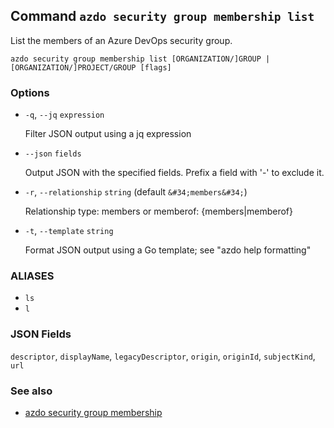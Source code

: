 ## Command `azdo security group membership list`

List the members of an Azure DevOps security group.

```
azdo security group membership list [ORGANIZATION/]GROUP | [ORGANIZATION/]PROJECT/GROUP [flags]
```

### Options


* `-q`, `--jq` `expression`

	Filter JSON output using a jq expression

* `--json` `fields`

	Output JSON with the specified fields. Prefix a field with &#39;-&#39; to exclude it.

* `-r`, `--relationship` `string` (default `&#34;members&#34;`)

	Relationship type: members or memberof: {members|memberof}

* `-t`, `--template` `string`

	Format JSON output using a Go template; see &#34;azdo help formatting&#34;


### ALIASES

- `ls`
- `l`

### JSON Fields

`descriptor`, `displayName`, `legacyDescriptor`, `origin`, `originId`, `subjectKind`, `url`

### See also

* [azdo security group membership](./azdo_security_group_membership.md)

